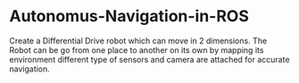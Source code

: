 # Autonomus-Navigation-in-ROS

Create a Differential Drive robot which can move in 2 dimensions. The Robot can be go from one place to another on its own by mapping its environment different type of sensors and camera are attached for accurate navigation.

